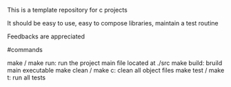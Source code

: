 This is a template repository for c projects

It should be easy to use, easy to compose libraries, maintain a test routine

Feedbacks are appreciated



#commands

  make / make run: run the project main file located at ./src
  make build: bruild main executable
  make clean / make c: clean all object files
  make test / make t: run all tests 
